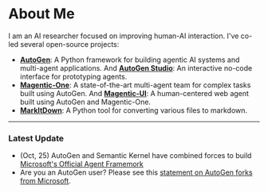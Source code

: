 # About Me

I am an AI researcher focused on improving human-AI interaction. I've co-led several open-source projects:

- **[AutoGen](https://aka.ms/autogen-gh)**: A Python framework for building agentic AI systems and multi-agent applications. And **[AutoGen Studio](https://github.com/microsoft/autogen/tree/main/python/packages/autogen-studio)**: An interactive no-code interface for prototyping agents.
- **[Magentic-One](https://aka.ms/magentic-one)**: A state-of-the-art multi-agent team for complex tasks built using AutoGen. And **[Magentic-UI](https://github.com/microsoft/magentic-ui)**: A human-centered web agent built using AutoGen and Magentic-One.
- **[MarkItDown](https://github.com/microsoft/markitdown)**: A Python tool for converting various files to markdown.

---

### Latest Update

- (Oct, 25) AutoGen and Semantic Kernel have combined forces to build [Microsoft's Official Agent Framemork](https://github.com/microsoft/agent-framework)
- Are you an AutoGen user? Please see this [statement on AutoGen forks from Microsoft](https://github.com/microsoft/autogen/discussions/4217).
